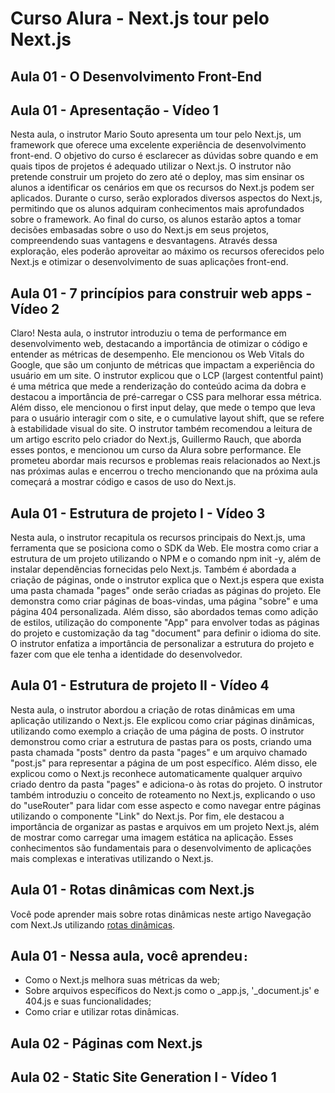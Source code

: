 # Curso Alura - Next.js tour pelo Next.js

## Aula 01 - O Desenvolvimento Front-End

## Aula 01 - Apresentação - Vídeo 1

Nesta aula, o instrutor Mario Souto apresenta um tour pelo Next.js, um framework que oferece uma excelente experiência de desenvolvimento front-end. O objetivo do curso é esclarecer as dúvidas sobre quando e em quais tipos de projetos é adequado utilizar o Next.js. O instrutor não pretende construir um projeto do zero até o deploy, mas sim ensinar os alunos a identificar os cenários em que os recursos do Next.js podem ser aplicados. Durante o curso, serão explorados diversos aspectos do Next.js, permitindo que os alunos adquiram conhecimentos mais aprofundados sobre o framework. Ao final do curso, os alunos estarão aptos a tomar decisões embasadas sobre o uso do Next.js em seus projetos, compreendendo suas vantagens e desvantagens. Através dessa exploração, eles poderão aproveitar ao máximo os recursos oferecidos pelo Next.js e otimizar o desenvolvimento de suas aplicações front-end.

## Aula 01 - 7 princípios para construir web apps - Vídeo 2

Claro! Nesta aula, o instrutor introduziu o tema de performance em desenvolvimento web, destacando a importância de otimizar o código e entender as métricas de desempenho. Ele mencionou os Web Vitals do Google, que são um conjunto de métricas que impactam a experiência do usuário em um site. O instrutor explicou que o LCP (largest contentful paint) é uma métrica que mede a renderização do conteúdo acima da dobra e destacou a importância de pré-carregar o CSS para melhorar essa métrica. Além disso, ele mencionou o first input delay, que mede o tempo que leva para o usuário interagir com o site, e o cumulative layout shift, que se refere à estabilidade visual do site. O instrutor também recomendou a leitura de um artigo escrito pelo criador do Next.js, Guillermo Rauch, que aborda esses pontos, e mencionou um curso da Alura sobre performance. Ele prometeu abordar mais recursos e problemas reais relacionados ao Next.js nas próximas aulas e encerrou o trecho mencionando que na próxima aula começará a mostrar código e casos de uso do Next.js.

## Aula 01 - Estrutura de projeto I - Vídeo 3

Nesta aula, o instrutor recapitula os recursos principais do Next.js, uma ferramenta que se posiciona como o SDK da Web. Ele mostra como criar a estrutura de um projeto utilizando o NPM e o comando npm init -y, além de instalar dependências fornecidas pelo Next.js. Também é abordada a criação de páginas, onde o instrutor explica que o Next.js espera que exista uma pasta chamada "pages" onde serão criadas as páginas do projeto. Ele demonstra como criar páginas de boas-vindas, uma página "sobre" e uma página 404 personalizada. Além disso, são abordados temas como adição de estilos, utilização do componente "App" para envolver todas as páginas do projeto e customização da tag "document" para definir o idioma do site. O instrutor enfatiza a importância de personalizar a estrutura do projeto e fazer com que ele tenha a identidade do desenvolvedor.

## Aula 01 - Estrutura de projeto II - Vídeo 4

Nesta aula, o instrutor abordou a criação de rotas dinâmicas em uma aplicação utilizando o Next.js. Ele explicou como criar páginas dinâmicas, utilizando como exemplo a criação de uma página de posts. O instrutor demonstrou como criar a estrutura de pastas para os posts, criando uma pasta chamada "posts" dentro da pasta "pages" e um arquivo chamado "post.js" para representar a página de um post específico. Além disso, ele explicou como o Next.js reconhece automaticamente qualquer arquivo criado dentro da pasta "pages" e adiciona-o às rotas do projeto. O instrutor também introduziu o conceito de roteamento no Next.js, explicando o uso do "useRouter" para lidar com esse aspecto e como navegar entre páginas utilizando o componente "Link" do Next.js. Por fim, ele destacou a importância de organizar as pastas e arquivos em um projeto Next.js, além de mostrar como carregar uma imagem estática na aplicação. Esses conhecimentos são fundamentais para o desenvolvimento de aplicações mais complexas e interativas utilizando o Next.js.

## Aula 01 - Rotas dinâmicas com Next.js

Você pode aprender mais sobre rotas dinâmicas neste artigo Navegação com Next.Js utilizando [rotas dinâmicas](https://www.alura.com.br/artigos/navegacao-next-js-utilizando-rotas-dinamicas).

## Aula 01 - Nessa aula, você aprendeu`:`

- Como o Next.js melhora suas métricas da web;
- Sobre arquivos específicos do Next.js como o _app.js, '_document.js' e 404.js e suas funcionalidades;
- Como criar e utilizar rotas dinâmicas.

## Aula 02 - Páginas com Next.js

## Aula 02 - Static Site Generation I - Vídeo 1
